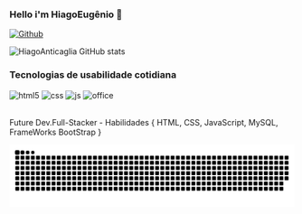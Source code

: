 ### Hello i'm HiagoEugênio 🤖

[![Github](https://img.shields.io/badge/GitHub-100000?style=for-the-badge&logo=github&logoColor=white)](https://github.com/HiagoAnticaglia)



![HiagoAnticaglia GitHub stats](https://github-readme-stats.vercel.app/api?username=HiagoAnticaglia&show_icons=true&theme=radical)

### Tecnologias de usabilidade cotidiana

<div style="display: inline_block">
  <img align="center" alt="html5" src="https://img.shields.io/badge/HTML5-E34F26?style=for-the-badge&logo=html5&logoColor=white" />
  <img align="center" alt="css" src="https://img.shields.io/badge/CSS3-1572B6?style=for-the-badge&logo=css3&logoColor=white" />
  <img align="center" alt="js" src="https://img.shields.io/badge/JavaScript-F7DF1E?style=for-the-badge&logo=javascript&logoColor=black" />
 
  
  <img align="center" alt="office" src="https://img.shields.io/badge/Microsoft_Office-D83B01?style=for-the-badge&logo=microsoft-office&logoColor=white" />
  
  
</div><br/>

Future Dev.Full-Stacker - Habilidades { 
HTML,  CSS,  JavaScript,  MySQL,  FrameWorks BootStrap 
}


  
  ![Snake animation](https://github.com/gustavocassioli/gustavocassioli/blob/output/github-contribution-grid-snake.svg)


